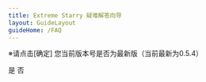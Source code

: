 ```yaml
---
title: Extreme Starry 疑难解答向导
layout: GuideLayout
guideHome: /FAQ
---
```


※请点击[确定]
您当前版本号是否为最新版（当前最新为0.5.4）

<GuideButton to="/FAQ/Problem/Dialog/FatalError/Yes">是</GuideButton>
<GuideButton to="/FAQ/Problem/Dialog/FatalError/No">否</GuideButton>

